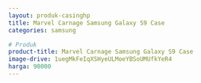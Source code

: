 ```yaml
---
layout: produk-casinghp
title: Marvel Carnage Samsung Galaxy S9 Case
categories: samsung

# Produk
product-title: Marvel Carnage Samsung Galaxy S9 Case
image-drive: 1uegMkFeIqXSHyeULMoeYBSoUMUfkYeR4
harga: 90000
---
```

